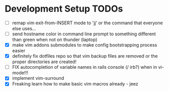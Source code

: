 # Development Setup TODOs
- [ ] remap vim exit-from-INSERT mode to 'jj' or the command that everyone else uses...
- [ ] send hostname color in command line prompt to something different than green when not on thunder (laptop)
- [x] make vim addons submodules to make config bootstrapping process easier
- [x] definitely fix dotfiles repo so that vim backup files are removed or the proper directories are created!
- [ ] FIX autocompletion of variable names in rails console (/ irb?) when in vi-mode!!!
- [x] implement vim-surround
- [x] Freaking learn how to make basic vim macros already - jeez
